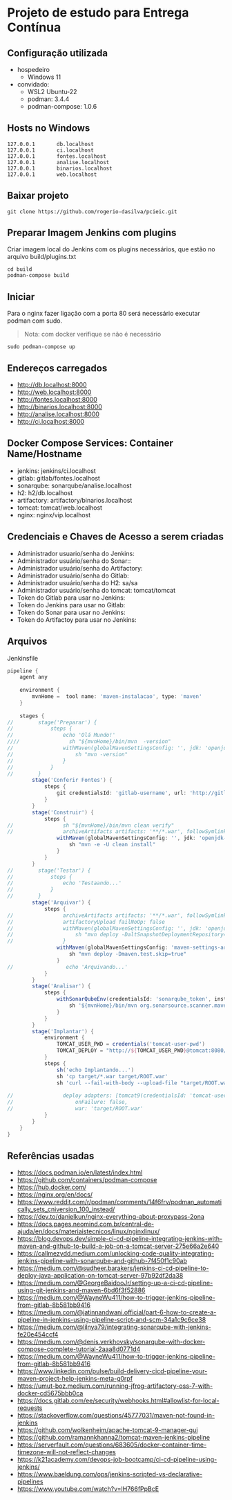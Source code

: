 # Projeto de estudo para Entrega Contínua

## Configuração utilizada
- hospedeiro
  - Windows 11
- convidado:
  - WSL2 Ubuntu-22
  - podman: 3.4.4
  - podman-compose: 1.0.6

## Hosts no Windows
```text
127.0.0.1       db.localhost
127.0.0.1       ci.localhost
127.0.0.1       fontes.localhost
127.0.0.1       analise.localhost
127.0.0.1       binarios.localhost
127.0.0.1       web.localhost
```

## Baixar projeto

```shell
git clone https://github.com/rogerio-dasilva/pcieic.git
```

## Preparar Imagem Jenkins com plugins

Criar imagem local do Jenkins com os plugins necessários, que estão no arquivo build/plugins.txt

```shell
cd build
podman-compose build
```

## Iniciar

Para o nginx fazer ligação com a porta 80 será necessário executar podman com sudo.

> Nota: com docker verifique se não é necessário

```shell
sudo podman-compose up
```

## Endereços carregados
- <http://db.localhost:8000>
- <http://web.localhost:8000>
- <http://fontes.localhost:8000>
- <http://binarios.localhost:8000>
- <http://analise.localhost:8000>
- <http://ci.localhost:8000>

## Docker Compose Services: Container Name/Hostname
- jenkins: jenkins/ci.localhost
- gitlab: gitlab/fontes.localhost
- sonarqube: sonarqube/analise.localhost
- h2: h2/db.localhost
- artifactory: artifactory/binarios.localhost
- tomcat: tomcat/web.localhost
- nginx: nginx/vip.localhost

## Credenciais e Chaves de Acesso a serem criadas
- Administrador usuario/senha do Jenkins:
- Administrador usuário/senha do Sonar::
- Administrador usuário/senha do Artifactory:
- Administrador usuário/senha do Gitlab:
- Administrador usuário/senha do H2: sa/sa
- Administrador usuário/senha do tomcat: tomcat/tomcat
- Token do Gitlab para usar no Jenkins:
- Token do Jenkins para usar no Gitlab:
- Token do Sonar para usar no Jenkins:
- Token do Artifactoy para usar no Jenkins:

## Arquivos

Jenkinsfile

```groovy
pipeline {
    agent any
    
    environment {
        mvnHome =  tool name: 'maven-instalacao', type: 'maven'
    }
    
    stages {
//        stage('Preparar') {
//            steps {
//                echo 'Olá Mundo!'
////                sh "${mvnHome}/bin/mvn  -version"
//                withMaven(globalMavenSettingsConfig: '', jdk: 'openjdk-17', maven: 'maven-instalacao', mavenSettingsConfig: '', traceability: true) {
//                    sh "mvn -version" 
//                }
//            }
//        }
        stage('Conferir Fontes') {
            steps {
                git credentialsId: 'gitlab-username', url: 'http://gitlab/tst/tst-gitlab.git'
            }
        }
        stage('Construir') {
            steps {
//                sh "${mvnHome}/bin/mvn clean verify"
//                archiveArtifacts artifacts: '**/*.war', followSymlinks: false, onlyIfSuccessful: true
                withMaven(globalMavenSettingsConfig: '', jdk: 'openjdk-17', maven: 'maven-instalacao', mavenSettingsConfig: '', traceability: true) {
                    sh "mvn -e -U clean install" 
                }
            }
        }
//        stage('Testar') {
//            steps {
//                echo 'Testaando...'
//            }
//        }
        stage('Arquivar') {
            steps {
//                archiveArtifacts artifacts: '**/*.war', followSymlinks: false
//                artifactoryUpload failNoOp: false
//                withMaven(globalMavenSettingsConfig: '', jdk: 'openjdk-17', maven: 'maven-instalacao', mavenSettingsConfig: '', traceability: true) {
//                    sh "mvn deploy -DaltSnapshotDeploymentRepository=snapshots::default::http://artifactory:8081/artifactory/libs-snapshot -DaltReleaseDeploymentRepository=central::default:http://artifactory:8081/artifactory/libs-release" 
//                }
                withMaven(globalMavenSettingsConfig: 'maven-settings-artifactory', jdk: '', maven: 'maven-instalacao', mavenSettingsConfig: '', traceability: true) {
                    sh "mvn deploy -Dmaven.test.skip=true"
                }
//                 echo 'Arquivando...'
            }
        }
        stage('Analisar') {
            steps {
                withSonarQubeEnv(credentialsId: 'sonarqube_token', installationName: 'sonarquber-instalacao') {
                    sh '${mvnHome}/bin/mvn org.sonarsource.scanner.maven:sonar-maven-plugin:3.11.0.3922:sonar'
                }
            }
        }
        stage('Implantar') {
            environment {
                TOMCAT_USER_PWD = credentials('tomcat-user-pwd')
                TOMCAT_DEPLOY = "http://${TOMCAT_USER_PWD}@tomcat:8080/manager/deploy?path=&update=true"
            }
            steps {
                sh('echo Implantando...')
                sh 'cp target/*.war target/ROOT.war'
                sh 'curl --fail-with-body --upload-file "target/ROOT.war" "http://${TOMCAT_USER_PWD}@tomcat:8080/manager/text/deploy?path=&update=true"'
                
//                deploy adapters: [tomcat9(credentialsId: 'tomcat-user-pwd', path: '', url: 'http://tomcat:8080')], 
//                    onFailure: false, 
//                    war: 'target/ROOT.war'
            }
        }
    }
}
```

## Referências usadas
- <https://docs.podman.io/en/latest/index.html>
- <https://github.com/containers/podman-compose>
- <https://hub.docker.com/>
- <https://nginx.org/en/docs/>
- <https://www.reddit.com/r/podman/comments/14f6frv/podman_automatically_sets_cniversion_100_instead/>
- <https://dev.to/danielkun/nginx-everything-about-proxypass-2ona>
- <https://docs.pages.neomind.com.br/central-de-ajuda/en/docs/materiaistecnicos/linux/nginxlinux/>
- <https://blog.devops.dev/simple-ci-cd-pipeline-integrating-jenkins-with-maven-and-github-to-build-a-job-on-a-tomcat-server-275e66a2e640>
- <https://callmezydd.medium.com/unlocking-code-quality-integrating-jenkins-pipeline-with-sonarqube-and-github-7f450f1c90ab>
- <https://medium.com/@sudheer.barakers/jenkins-ci-cd-pipeline-to-deploy-java-application-on-tomcat-server-97b92df2da38>
- <https://medium.com/@GeorgeBaidooJr/setting-up-a-ci-cd-pipeline-using-git-jenkins-and-maven-6bd6f3f52886>
- <https://medium.com/@WayneWu411/how-to-trigger-jenkins-pipeline-from-gitlab-8b581bb9416>
- <https://medium.com/@jatinnandwani.official/part-6-how-to-create-a-pipeline-in-jenkins-using-pipeline-script-and-scm-34a1c9c6ce38>
- <https://medium.com/@lilnya79/integrating-sonarqube-with-jenkins-fe20e454ccf4>
- <https://medium.com/@denis.verkhovsky/sonarqube-with-docker-compose-complete-tutorial-2aaa8d0771d4>
- <https://medium.com/@WayneWu411/how-to-trigger-jenkins-pipeline-from-gitlab-8b581bb9416>
- <https://www.linkedin.com/pulse/build-delivery-cicd-pipeline-your-maven-project-help-jenkins-meta-g0rpf>
- <https://umut-boz.medium.com/running-jfrog-artifactory-oss-7-with-docker-cd5675bbb0ca>
- <https://docs.gitlab.com/ee/security/webhooks.html#allowlist-for-local-requests>
- <https://stackoverflow.com/questions/45777031/maven-not-found-in-jenkins>
- <https://github.com/wolkenheim/apache-tomcat-9-manager-gui>
- <https://github.com/ramannkhanna2/tomcat-maven-jenkins-pipeline>
- <https://serverfault.com/questions/683605/docker-container-time-timezone-will-not-reflect-changes>
- <https://k21academy.com/devops-job-bootcamp/ci-cd-pipeline-using-jenkins/>
- <https://www.baeldung.com/ops/jenkins-scripted-vs-declarative-pipelines>
- <https://www.youtube.com/watch?v=lH766fPpBcE>
